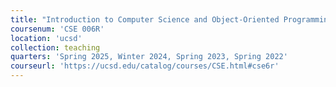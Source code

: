 ```yaml
---
title: "Introduction to Computer Science and Object-Oriented Programming: Python"
coursenum: 'CSE 006R'
location: 'ucsd'
collection: teaching
quarters: 'Spring 2025, Winter 2024, Spring 2023, Spring 2022'
courseurl: 'https://ucsd.edu/catalog/courses/CSE.html#cse6r'
---
```

